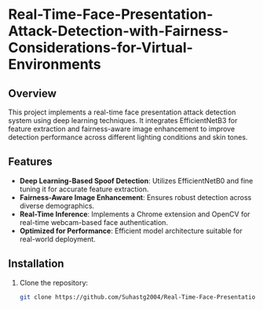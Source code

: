 # Real-Time-Face-Presentation-Attack-Detection-with-Fairness-Considerations-for-Virtual-Environments

## Overview  
This project implements a real-time face presentation attack detection system using deep learning techniques. It integrates EfficientNetB3 for feature extraction and fairness-aware image enhancement to improve detection performance across different lighting conditions and skin tones.  

## Features  
- **Deep Learning-Based Spoof Detection**: Utilizes EfficientNetB0 and fine tuning it for accurate feature extraction.  
- **Fairness-Aware Image Enhancement**: Ensures robust detection across diverse demographics.  
- **Real-Time Inference**: Implements a Chrome extension and OpenCV for real-time webcam-based face authentication.  
- **Optimized for Performance**: Efficient model architecture suitable for real-world deployment.  

## Installation  
1. Clone the repository:  
   ```bash
   git clone https://github.com/Suhastg2004/Real-Time-Face-Presentation-Attack-Detection-with-Fairness-Considerations-for-Virtual-Environments
